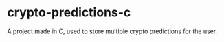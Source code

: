 # crypto-predictions-c
A project made in C, used to store multiple crypto predictions for the user.
